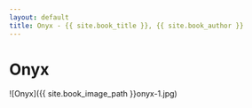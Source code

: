 ```yaml
---
layout: default
title: Onyx - {{ site.book_title }}, {{ site.book_author }}
---
```


# Onyx

![Onyx]({{ site.book_image_path }}onyx-1.jpg)
